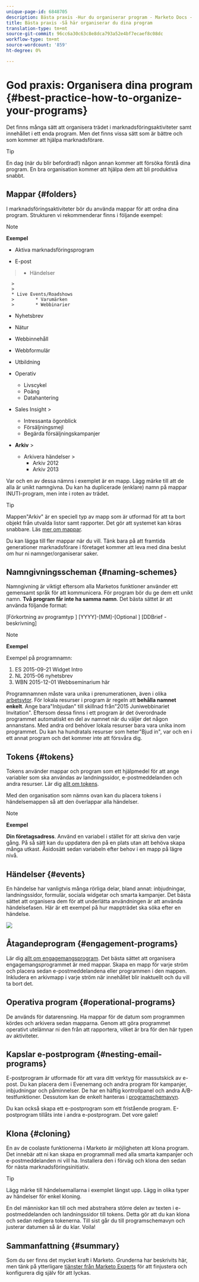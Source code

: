 ```yaml
---
unique-page-id: 6848705
description: Bästa praxis -Hur du organiserar program - Marketo Docs - Produktdokumentation
title: Bästa praxis -Så här organiserar du dina program
translation-type: tm+mt
source-git-commit: 96cc6a30c63c8e8dca793a52e4bf7ecaef8c08dc
workflow-type: tm+mt
source-wordcount: '859'
ht-degree: 0%

---
```



# God praxis: Organisera dina program {#best-practice-how-to-organize-your-programs}

Det finns många sätt att organisera trädet i marknadsföringsaktiviteter samt innehållet i ett enda program. Men det finns vissa sätt som är bättre och som kommer att hjälpa marknadsförare.

>[!TIP]
>
>En dag (när du blir befordrad!) någon annan kommer att försöka förstå dina program. En bra organisation kommer att hjälpa dem att bli produktiva snabbt.

## Mappar {#folders}

I marknadsföringsaktiviteter bör du använda mappar för att ordna dina program. Strukturen vi rekommenderar finns i följande exempel:

>[!NOTE]
>
>**Exempel**
>
>* Aktiva marknadsföringsprogram
   >
   >    
   * E-post
   >    * Händelser

      >
      >        
      * Live Events/Roadshows
      >        * Varumärken
      >        * Webbinarier
   >
   * Nyhetsbrev
   * Nätur
   * Webbinnehåll
   * Webbformulär
* Utbildning
* Operativ

   * Livscykel
   * Poäng
   * Datahantering
* Sales Insight >
   * Intressanta ögonblick
   * Försäljningsmejl
   * Begärda försäljningskampanjer
* **Arkiv** >
   * Arkivera händelser >
      * Arkiv 2012
      * Arkiv 2013







Var och en av dessa nämns i exemplet är en mapp. Lägg märke till att de alla är unikt namngivna. Du kan ha duplicerade (enklare) namn på mappar INUTI-program, men inte i roten av trädet.

>[!TIP]
>
>Mappen&quot;Arkiv&quot; är en speciell typ av mapp som är utformad för att ta bort objekt från utvalda listor samt rapporter. Det gör att systemet kan köras snabbare. Läs [mer om mappar](../../../../product-docs/core-marketo-concepts/miscellaneous/understanding-folders.md).

Du kan lägga till fler mappar när du vill. Tänk bara på att framtida generationer marknadsförare i företaget kommer att leva med dina beslut om hur ni namnger/organiserar saker.

## Namngivningsscheman {#naming-schemes}

Namngivning är viktigt eftersom alla Marketos funktioner använder ett gemensamt språk för att kommunicera. För program bör du ge dem ett unikt namn. **Två program får inte ha samma namn**. Det bästa sättet är att använda följande format:

[Förkortning av programtyp ] [YYYY]-[MM]-[Optional ] [DDBrief - beskrivning]

>[!NOTE]
>
>**Exempel**
>
>Exempel på programnamn:
>
>1. ES 2015-09-21 Widget Intro
>1. NL 2015-06 nyhetsbrev
>1. WBN 2015-12-01 Webbseminarium här

>



Programnamnen måste vara unika i prenumerationen, även i olika [arbetsytor](../../../../product-docs/administration/workspaces-and-person-partitions/understanding-workspaces-and-person-partitions.md).  För lokala resurser i program är regeln att **behålla namnet enkelt**. Ange bara&quot;Inbjudan&quot; till skillnad från&quot;2015 Juniwebbinariet Invitation&quot;. Eftersom dessa finns i ett program är det överordnade programmet automatiskt en del av namnet när du väljer det någon annanstans. Med andra ord behöver lokala resurser bara vara unika inom programmet. Du kan ha hundratals resurser som heter&quot;Bjud in&quot;, var och en i ett annat program och det kommer inte att försvåra dig.

## Tokens {#tokens}

Tokens använder mappar och program som ett hjälpmedel för att ange variabler som ska användas av landningssidor, e-postmeddelanden och andra resurser. Lär dig [allt om tokens](http://docs.marketo.com/display/docs/tokens).

Med den organisation som nämns ovan kan du placera tokens i händelsemappen så att den överlappar alla händelser.

>[!NOTE]
>
>**Exempel**
>
>**Din företagsadress**. Använd en variabel i stället för att skriva den varje gång. På så sätt kan du uppdatera den på en plats utan att behöva skapa många utkast. Åsidosätt sedan variabeln efter behov i en mapp på lägre nivå.

## Händelser {#events}

En händelse har vanligtvis många rörliga delar, bland annat: inbjudningar, landningssidor, formulär, sociala widgetar och smarta kampanjer. Det bästa sättet att organisera dem för att underlätta användningen är att använda händelsefasen. Här är ett exempel på hur mappträdet ska söka efter en händelse.

![](assets/capture.png)

## Åtagandeprogram {#engagement-programs}

Lär dig [allt om engagemangsprogram](../../../../product-docs/email-marketing/drip-nurturing/creating-an-engagement-program/understanding-engagement-programs.md). Det bästa sättet att organisera engagemangsprogrammet är med mappar. Skapa en mapp för varje ström och placera sedan e-postmeddelandena eller programmen i den mappen. Inkludera en arkivmapp i varje ström när innehållet blir inaktuellt och du vill ta bort det.

## Operativa program {#operational-programs}

De används för datarensning. Ha mappar för de datum som programmen kördes och arkivera sedan mapparna. Genom att göra programmet operativt utelämnar ni den från att rapportera, vilket är bra för den här typen av aktiviteter.

## Kapslar e-postprogram {#nesting-email-programs}

E-postprogram är utformade för att vara ditt verktyg för massutskick av e-post. Du kan placera dem i Evenemang och andra program för kampanjer, inbjudningar och påminnelser. De har en häftig kontrollpanel och andra A/B-testfunktioner. Dessutom kan de enkelt hanteras i [programschemavyn](http://docs.marketo.com/display/docs/program+schedule+view).

Du kan också skapa ett e-postprogram som ett fristående program. E-postprogram tillåts inte i andra e-postprogram. Det vore galet!

## Klona {#cloning}

En av de coolaste funktionerna i Marketo är möjligheten att klona program. Det innebär att ni kan skapa en programmall med alla smarta kampanjer och e-postmeddelanden ni vill ha. Installera den i förväg och klona den sedan för nästa marknadsföringsinitiativ.

>[!TIP]
>
>Lägg märke till händelsemallarna i exemplet längst upp. Lägg in olika typer av händelser för enkel kloning.

En del människor kan till och med abstrahera större delen av texten i e-postmeddelanden och landningssidor till tokens. Detta gör att du kan klona och sedan redigera tokenerna. Till sist går du till programschemavyn och justerar datumen så är du klar. Voila!

## Sammanfattning {#summary}

Som du ser finns det mycket kraft i Marketo. Grunderna har beskrivits här, men tänk på ytterligare [tjänster från Marketo Experts](http://www.marketo.com/services/) för att finjustera och konfigurera dig själv för att lyckas.
